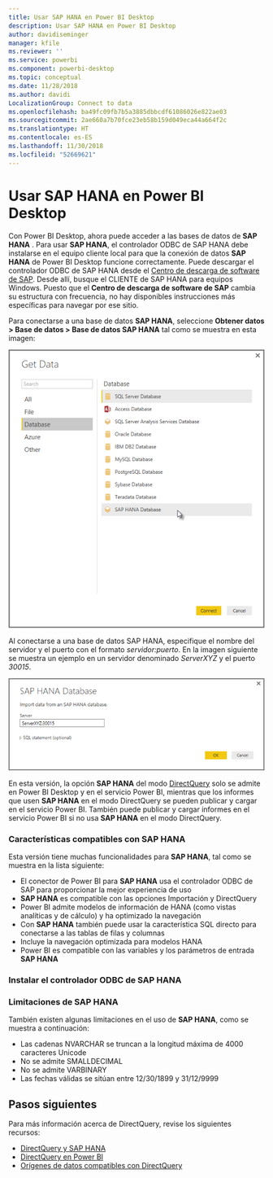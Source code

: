 ```yaml
---
title: Usar SAP HANA en Power BI Desktop
description: Usar SAP HANA en Power BI Desktop
author: davidiseminger
manager: kfile
ms.reviewer: ''
ms.service: powerbi
ms.component: powerbi-desktop
ms.topic: conceptual
ms.date: 11/28/2018
ms.author: davidi
LocalizationGroup: Connect to data
ms.openlocfilehash: ba49fc09fb7b5a3885dbbcdf61086026e822ae03
ms.sourcegitcommit: 2ae660a7b70fce23eb58b159d049eca44a664f2c
ms.translationtype: HT
ms.contentlocale: es-ES
ms.lasthandoff: 11/30/2018
ms.locfileid: "52669621"
---
```

# <a name="use-sap-hana-in-power-bi-desktop"></a>Usar SAP HANA en Power BI Desktop
Con Power BI Desktop, ahora puede acceder a las bases de datos de **SAP HANA** . Para usar **SAP HANA**, el controlador ODBC de SAP HANA debe instalarse en el equipo cliente local para que la conexión de datos **SAP HANA** de Power BI Desktop funcione correctamente. Puede descargar el controlador ODBC de SAP HANA desde el [Centro de descarga de software de SAP](https://support.sap.com/swdc). Desde allí, busque el CLIENTE de SAP HANA para equipos Windows. Puesto que el **Centro de descarga de software de SAP** cambia su estructura con frecuencia, no hay disponibles instrucciones más específicas para navegar por ese sitio.

Para conectarse a una base de datos **SAP HANA**, seleccione **Obtener datos > Base de datos > Base de datos SAP HANA** tal como se muestra en esta imagen:

![](media/desktop-sap-hana/sap-hana-1.png)

Al conectarse a una base de datos SAP HANA, especifique el nombre del servidor y el puerto con el formato *servidor:puerto*. En la imagen siguiente se muestra un ejemplo en un servidor denominado *ServerXYZ* y el puerto *30015*.

![](media/desktop-sap-hana/sap-hana-2.png)

En esta versión, la opción **SAP HANA** del modo [DirectQuery](desktop-directquery-sap-hana.md) solo se admite en Power BI Desktop y en el servicio Power BI, mientras que los informes que usen **SAP HANA** en el modo DirectQuery se pueden publicar y cargar en el servicio Power BI. También puede publicar y cargar informes en el servicio Power BI si no usa **SAP HANA** en el modo DirectQuery.

### <a name="supported-features-for-sap-hana"></a>Características compatibles con SAP HANA
Esta versión tiene muchas funcionalidades para **SAP HANA**, tal como se muestra en la lista siguiente:

* El conector de Power BI para **SAP HANA** usa el controlador ODBC de SAP para proporcionar la mejor experiencia de uso
* **SAP HANA** es compatible con las opciones Importación y DirectQuery
* Power BI admite modelos de información de HANA (como vistas analíticas y de cálculo) y ha optimizado la navegación
* Con **SAP HANA** también puede usar la característica SQL directo para conectarse a las tablas de filas y columnas
* Incluye la navegación optimizada para modelos HANA
* Power BI es compatible con las variables y los parámetros de entrada **SAP HANA**

### <a name="installing-the-sap-hana-odbc-driver"></a>Instalar el controlador ODBC de SAP HANA
### <a name="limitations-of-sap-hana"></a>Limitaciones de SAP HANA
También existen algunas limitaciones en el uso de **SAP HANA**, como se muestra a continuación:

* Las cadenas NVARCHAR se truncan a la longitud máxima de 4000 caracteres Unicode
* No se admite SMALLDECIMAL
* No se admite VARBINARY
* Las fechas válidas se sitúan entre 12/30/1899 y 31/12/9999


## <a name="next-steps"></a>Pasos siguientes
Para más información acerca de DirectQuery, revise los siguientes recursos:

* [DirectQuery y SAP HANA](desktop-directquery-sap-hana.md)
* [DirectQuery en Power BI](desktop-directquery-about.md)
* [Orígenes de datos compatibles con DirectQuery](desktop-directquery-data-sources.md)

